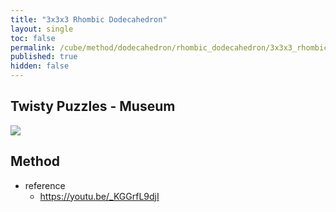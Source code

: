 ```yaml
---
title: "3x3x3 Rhombic Dodecahedron"
layout: single
toc: false
permalink: /cube/method/dodecahedron/rhombic_dodecahedron/3x3x3_rhombic_dodecahedron
published: true
hidden: false
---
```


<head>
  <base target="_blank">
</head>



## Twisty Puzzles - Museum

<a href="https://twistypuzzles.com/app/museum/museum_showitem.php?pkey=485">
  <img src="https://twistypuzzles.com/museum/large/00485-03.jpg">
</a>



## Method

- reference
  - <https://youtu.be/_KGGrfL9djI>
